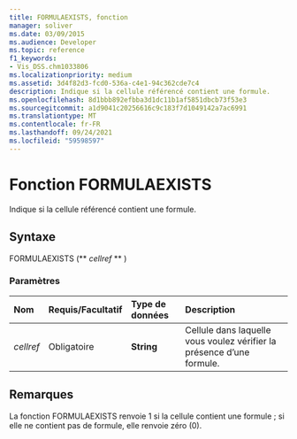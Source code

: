 ```yaml
---
title: FORMULAEXISTS, fonction
manager: soliver
ms.date: 03/09/2015
ms.audience: Developer
ms.topic: reference
f1_keywords:
- Vis_DSS.chm1033806
ms.localizationpriority: medium
ms.assetid: 3d4f82d3-fcd0-536a-c4e1-94c362cde7c4
description: Indique si la cellule référencé contient une formule.
ms.openlocfilehash: 8d1bbb892efbba3d1dc11b1af5851dbcb73f53e3
ms.sourcegitcommit: a1d9041c20256616c9c183f7d1049142a7ac6991
ms.translationtype: MT
ms.contentlocale: fr-FR
ms.lasthandoff: 09/24/2021
ms.locfileid: "59598597"
---
```

# <a name="formulaexists-function"></a>Fonction FORMULAEXISTS

Indique si la cellule référencé contient une formule. 
  
## <a name="syntax"></a>Syntaxe

FORMULAEXISTS (** *cellref* ** ) 
  
### <a name="parameters"></a>Paramètres

|**Nom**|**Requis/Facultatif**|**Type de données**|**Description**|
|:-----|:-----|:-----|:-----|
| _cellref_ <br/> |Obligatoire  <br/> |**String** <br/> |Cellule dans laquelle vous voulez vérifier la présence d’une formule.  <br/> |
   
## <a name="remarks"></a>Remarques

La fonction FORMULAEXISTS renvoie 1 si la cellule contient une formule ; si elle ne contient pas de formule, elle renvoie zéro (0). 
  

